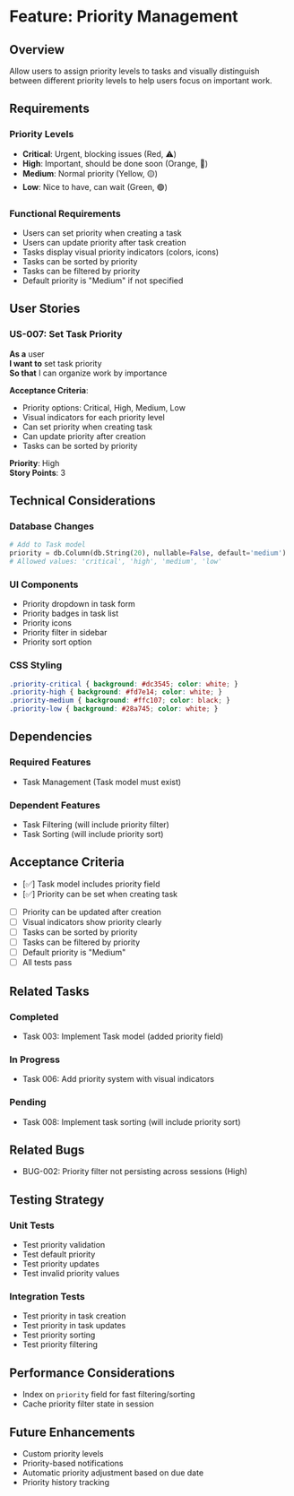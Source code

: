 # Feature: Priority Management

## Overview
Allow users to assign priority levels to tasks and visually distinguish between different priority levels to help users focus on important work.

## Requirements

### Priority Levels
- **Critical**: Urgent, blocking issues (Red, ⚠️)
- **High**: Important, should be done soon (Orange, 🔴)
- **Medium**: Normal priority (Yellow, 🟡)
- **Low**: Nice to have, can wait (Green, 🟢)

### Functional Requirements
- Users can set priority when creating a task
- Users can update priority after task creation
- Tasks display visual priority indicators (colors, icons)
- Tasks can be sorted by priority
- Tasks can be filtered by priority
- Default priority is "Medium" if not specified

## User Stories

### US-007: Set Task Priority
**As a** user  
**I want to** set task priority  
**So that** I can organize work by importance

**Acceptance Criteria**:
- Priority options: Critical, High, Medium, Low
- Visual indicators for each priority level
- Can set priority when creating task
- Can update priority after creation
- Tasks can be sorted by priority

**Priority**: High  
**Story Points**: 3

## Technical Considerations

### Database Changes
```python
# Add to Task model
priority = db.Column(db.String(20), nullable=False, default='medium')
# Allowed values: 'critical', 'high', 'medium', 'low'
```

### UI Components
- Priority dropdown in task form
- Priority badges in task list
- Priority icons
- Priority filter in sidebar
- Priority sort option

### CSS Styling
```css
.priority-critical { background: #dc3545; color: white; }
.priority-high { background: #fd7e14; color: white; }
.priority-medium { background: #ffc107; color: black; }
.priority-low { background: #28a745; color: white; }
```

## Dependencies

### Required Features
- Task Management (Task model must exist)

### Dependent Features
- Task Filtering (will include priority filter)
- Task Sorting (will include priority sort)

## Acceptance Criteria

- [✅] Task model includes priority field
- [✅] Priority can be set when creating task
- [ ] Priority can be updated after creation
- [ ] Visual indicators show priority clearly
- [ ] Tasks can be sorted by priority
- [ ] Tasks can be filtered by priority
- [ ] Default priority is "Medium"
- [ ] All tests pass

## Related Tasks

### Completed
- Task 003: Implement Task model (added priority field)

### In Progress
- Task 006: Add priority system with visual indicators

### Pending
- Task 008: Implement task sorting (will include priority sort)

## Related Bugs

- BUG-002: Priority filter not persisting across sessions (High)

## Testing Strategy

### Unit Tests
- Test priority validation
- Test default priority
- Test priority updates
- Test invalid priority values

### Integration Tests
- Test priority in task creation
- Test priority in task updates
- Test priority sorting
- Test priority filtering

## Performance Considerations

- Index on `priority` field for fast filtering/sorting
- Cache priority filter state in session

## Future Enhancements

- Custom priority levels
- Priority-based notifications
- Automatic priority adjustment based on due date
- Priority history tracking

